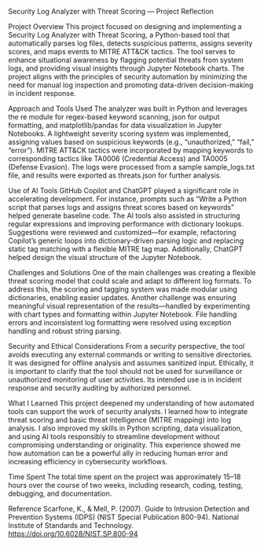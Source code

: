Security Log Analyzer with Threat Scoring — Project Reflection

Project Overview
This project focused on designing and implementing a Security Log Analyzer with Threat Scoring, a Python-based tool that automatically parses log files, detects suspicious patterns, assigns severity scores, and maps events to MITRE ATT&CK tactics. The tool serves to enhance situational awareness by flagging potential threats from system logs, and providing visual insights through Jupyter Notebook charts. The project aligns with the principles of security automation by minimizing the need for manual log inspection and promoting data-driven decision-making in incident response.

Approach and Tools Used
The analyzer was built in Python and leverages the re module for regex-based keyword scanning, json for output formatting, and matplotlib/pandas for data visualization in Jupyter Notebooks. A lightweight severity scoring system was implemented, assigning values based on suspicious keywords (e.g., “unauthorized,” “fail,” “error”). MITRE ATT&CK tactics were incorporated by mapping keywords to corresponding tactics like TA0006 (Credential Access) and TA0005 (Defense Evasion). The logs were processed from a sample sample_logs.txt file, and results were exported as threats.json for further analysis.

Use of AI Tools
GitHub Copilot and ChatGPT played a significant role in accelerating development. For instance, prompts such as “Write a Python script that parses logs and assigns threat scores based on keywords” helped generate baseline code. The AI tools also assisted in structuring regular expressions and improving performance with dictionary lookups. Suggestions were reviewed and customized—for example, refactoring Copilot’s generic loops into dictionary-driven parsing logic and replacing static tag matching with a flexible MITRE tag map. Additionally, ChatGPT helped design the visual structure of the Jupyter Notebook.

Challenges and Solutions
One of the main challenges was creating a flexible threat scoring model that could scale and adapt to different log formats. To address this, the scoring and tagging system was made modular using dictionaries, enabling easier updates. Another challenge was ensuring meaningful visual representation of the results—handled by experimenting with chart types and formatting within Jupyter Notebook. File handling errors and inconsistent log formatting were resolved using exception handling and robust string parsing.

Security and Ethical Considerations
From a security perspective, the tool avoids executing any external commands or writing to sensitive directories. It was designed for offline analysis and assumes sanitized input. Ethically, it is important to clarify that the tool should not be used for surveillance or unauthorized monitoring of user activities. Its intended use is in incident response and security auditing by authorized personnel.

What I Learned
This project deepened my understanding of how automated tools can support the work of security analysts. I learned how to integrate threat scoring and basic threat intelligence (MITRE mapping) into log analysis. I also improved my skills in Python scripting, data visualization, and using AI tools responsibly to streamline development without compromising understanding or originality. This experience showed me how automation can be a powerful ally in reducing human error and increasing efficiency in cybersecurity workflows.

Time Spent
The total time spent on the project was approximately 15–18 hours over the course of two weeks, including research, coding, testing, debugging, and documentation.

Reference
Scarfone, K., & Mell, P. (2007). Guide to Intrusion Detection and Prevention Systems (IDPS) (NIST Special Publication 800-94). National Institute of Standards and Technology. https://doi.org/10.6028/NIST.SP.800-94
